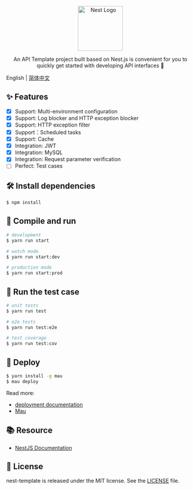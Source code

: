 <p align="center">
  <a href="http://nestjs.com/" target="blank"><img src="https://nestjs.com/img/logo-small.svg" width="120" alt="Nest Logo" /></a>
</p>

[circleci-image]: https://img.shields.io/circleci/build/github/nestjs/nest/master?token=abc123def456
[circleci-url]: https://circleci.com/gh/nestjs/nest

  <p align="center">An API Template project built based on Nest.js is convenient for you to quickly get started with developing API interfaces 🚀</p>
  </p>

English | [简体中文](README_zh-CN.md)

## ✨ Features

- [x] Support: Multi-environment configuration
- [x] Support: Log blocker and HTTP exception blocker
- [x] Support: HTTP exception filter
- [x] Support：Scheduled tasks
- [x] Support: Cache
- [x] Integration: JWT
- [x] Integration: MySQL
- [x] Integration: Request parameter verification
- [ ] Perfect: Test cases

## 🛠️ Install dependencies

```bash
$ npm install
```

## 🚀 Compile and run

```bash
# development
$ yarn run start

# watch mode
$ yarn run start:dev

# production mode
$ yarn run start:prod
```

## 🧪 Run the test case

```bash
# unit tests
$ yarn run test

# e2e tests
$ yarn run test:e2e

# test coverage
$ yarn run test:cov
```

## 🚢 Deploy

```bash
$ yarn install -g mau
$ mau deploy
```

Read more:
- [deployment documentation](https://docs.nestjs.com/deployment)
- [Mau](https://mau.nestjs.com)

## 📚 Resource

- [NestJS Documentation](https://docs.nestjs.com) 

## 📄 License

nest-template is released under the MIT license. See the [LICENSE](./LICENSE) file.
